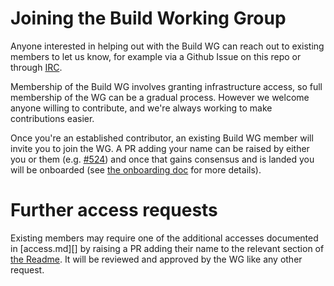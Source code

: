 # Joining the Build Working Group

Anyone interested in helping out with the Build WG can reach out to existing
members to let us know, for example via a Github Issue on this repo or through
[IRC][].

Membership of the Build WG involves granting infrastructure access, so full
membership of the WG can be a gradual process. However we welcome anyone willing
to contribute, and we're always working to make contributions easier.

Once you're an established contributor, an existing Build WG member will invite
you to join the WG. A PR adding your name can be raised by either you or them
(e.g. [#524][]) and once that gains consensus and is landed you will be
onboarded (see [the onboarding doc][] for more details).

# Further access requests

Existing members may require one of the additional accesses documented in
[access.md][] by raising a PR adding their name to the relevant section of
[the Readme][]. It will be reviewed and approved by the WG like any other
request.

[#524]: https://github.com/nodejs/build/pull/524
[IRC]: /README.md#nodejs-build-working-group
[the Readme]: /README.md
[the onboarding doc]: /ONBOARDING.md

